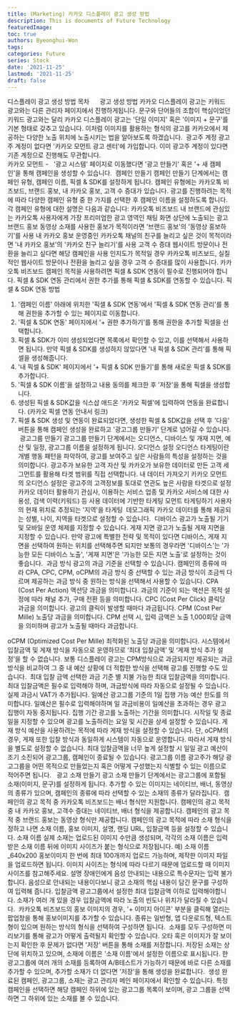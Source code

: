 ```yaml
---
title: (Marketing) 카카오 디스플레이 광고 생성 방법
description: This is documents of Future Technology
featuredImage: 
toc: true
authors: Byeonghui-Won
tags:
categories: Future
series: Stock
date: '2021-11-25'
lastmod: '2021-11-25'
draft: false
---
```


디스플레이 광고 생성 방법
목차
​​
​​
​​
​​
​​
광고 생성 방법
카카오 디스플레이 광고는 키워드 광고와는 다른 관리자 페이지에서 진행하게됩니다. 
문구와 단어들의 조합이 핵심이었던 키워드 광고와는 달리 카카오 디스플레이 광고는 '단일 이미지' 혹은 '이미지 + 문구'를 기본 형태로 갖추고 있습니다. 이처럼 이미지를 활용하는 형식의 광고를 카카오에서 제공하는 다양한 노출 위치에 노출시키는 법을 알아보도록 하겠습니다.
​
광고주 계정
광고주 계정이 없다면 '카카오 모먼트 광고 센터'에 가입합니다. 이미 광고주 계정이 있다면 기존 계정으로 진행해도 무관합니다.  
카카오 모먼트 - ​
​
'광고 시스템' 페이지로 이동했다면 '광고 만들기' 혹은 '+ 새 캠페인'을 통해 캠페인을 생성할 수 있습니다.
​
캠페인 만들기
캠페인 만들기 단계에서는 캠페인 유형, 캠페인 이름, 픽셀 & SDK를 설정하게 됩니다. 
캠페인 유형에는 카카오톡 비즈보드, 브랜드 홍보, 내 카카오 홍보, 고객 수 증대가 있습니다. 광고를 진행하려는 목적에 따라 다양한 캠페인 유형 중 한 가지를 선택한 후 캠페인 이름을 설정하도록 합니다.
각 캠페인 유형에 대한 설명은 다음과 같습니다: 
카카오톡 비즈보드
내 브랜드에 관심있는 카카오톡 사용자에게 가장 프리미엄한 광고 영역인 채팅 화면 상단에 노출되는 광고
브랜드 홍보
동영상 소재를 사용한 홍보가 목적이라면 '브랜드 홍보'의 '동영상 홍보하기'를 사용
내 카카오 홍보
운영중인 카카오톡 채널의 친구를 늘리고 싶은 것이 목적이라면 '내 카카오 홍보'의 '카카오 친구 늘리기'를 사용
고객 수 증대
웹사이트 방문이나 전환을 늘리고 싶다면 해당 캠페인을 사용
인지도가 목적일 경우 카카오톡 비즈보드, 실질적인 웹사이트 방문이나 전환을 늘리고 싶을 경우 고객 수 증대를 많이 사용합니다.
카카오톡 비즈보드 캠페인 목적을 사용하려면 픽셀 & SDK 연동이 필수로 진행되어야 합니다. 픽셀 & SDK 연동 관리에서 권한 추가를 통해 픽셀 & SDK를 연동할 수 있습니다.
픽셀 & SDK 연동 방법
1. '캠페인 이름' 아래에 위치한 '픽셀 & SDK 연동'에서 '픽셀 & SDK 연동 관리'를 통해 권한을 추가할 수 있는 페이지로 이동합니다.
​
2. '픽셀 & SDK 연동' 페이지에서 '+ 권한 추가하기'를 통해 권한을 추가할 픽셀을 선택합니다.
​
3. 픽셀 & SDK가 이미 생성되었다면 목록에서 확인할 수 있고, 이를 선택해서 사용하면 됩니다. 만약 픽셀 & SDK를 생성하지 않았다면 '내 픽셀 & SDK 관리'를 통해 픽셀을 생성해줍니다.
​
4. '내 픽셀 & SDK' 페이지에서 '+ 픽셀 & SDK 만들기'를 통해 새로운 픽셀 & SDK를 추가합니다.
​
5. '픽셀 & SDK 이름'을 설정하고 내용 동의를 체크한 후 '저장'을 통해 픽셀을 생성합니다.
​
6. 생성된 픽셀 & SDK값을 식스샵 애드온 '카카오 픽셀'에 입력하여 연동을 완료합니다. (카카오 픽셀 연동 안내서 링크)
​
7. 픽셀 & SDK 생성 및 연동이 완료되었다면, 생성한 픽셀 & SDK값을 선택 후 '다음' 버튼을 통해 캠페인 생성을 완료하고 '광고그룹 만들기' 단계로 넘어갈 수 있습니다.
​
광고그룹 만들기
광고그룹 만들기 단계에서는 오디언스, 디바이스 및 개재 지면, 예산 및 일정, 광고그룹 이름을 설정하게 됩니다.
오디언스 설정
오디언스 타게팅이란 개별 행동 패턴을 파악하여, 광고를 보여주고 싶은 사람들의 특성을 설정하는 것을 의미합니다. 광고주가 보유한 고객 자산 및 카카오가 보유한 데이터로 만든 고객 세그먼트를 활용해 타겟 범위를 직접 선택합니다.
내 데이터 가져오기 
카카오 모먼트의 오디언스 설정은 광고주의 고객정보를 토대로 연관도 높은 사람을 타겟으로 설정
카카오 데이터 활용하기
관심사, 이용하는 서비스 업종 및 카카오 서비스에 대한 사용성, 검색 이력(키워드) 등 사용 데이터에 기반한 타게팅
모먼트 타게팅하기
사용자의 현재 위치로 추정되는 '지역'을 타게팅
​
데모그래픽
카카오 데이터를 통해 제공되는 성별, 나이, 지역을 타겟으로 설정할 수 있습니다.
​
디바이스
광고가 노출될 기기 및 모바일 운영 체제를 지정할 수 있습니다.
게재 지면
광고가 노출될 게재 지면을 지정할 수 있습니다.
만약 광고에 특별한 전략 및 목적이 있다면 디바이스, 게재 지면을 선택하여 원하는 위치를 선택해주면 되지만 보통의 경우라면 '디바이스'는 '가능한 모든 디바이스 노출', '게재 지면'은 '가능한 모든 지면 노출'로 설정하는 것이 좋습니다. 
​
과금 방식
광고의 과금 기준을 선택할 수 있습니다. 캠페인의 종류에 따라 CPA, CPC, CPM, oCPM의 과금 방식 중 선택할 수 있는 과금 방식이 조금씩 다르며 제공하는 과금 방식 중 원하는 방식을 선택해서 사용할 수 있습니다. 
CPA (Cost Per Action)
액션당 과금을 의미합니다. 과금의 기준이 되는 액션은 목적 설정에 따라 채널 추가, 구매 전환 등을 의미합니다.
CPC (Cost Per Click)
클릭당 과금을 의미합니다. 광고의 클릭이 발생할 때마다 과금됩니다.
CPM (Cost Per Mille)
노출당 과금을 의미합니다. CPM 선택 시, 입력 금액은 노출 1,000회당 금액을 의미하며 광고가 노출될 때마다 과금합니다.

oCPM (Optimized Cost Per Mille)
최적화된 노출당 과금을 의미합니다. 시스템에서 입찰금액 및 게재 방식을 자동으로 운영하므로 ‘최대 입찰금액’ 및 ‘게재 방식 추가 설정’을 할 수 없습니다.
보통 디스플레이 광고는 CPM방식으로 과금되지만 제공되는 과금 방식을 비교하여 그 중 내 예산 상황에 더 적합한 방식을 선택해 광고를 진행할 수도 있습니다. 
​
최대 입찰 금액 
선택한 과금 기준 별 지불 가능한 최대 입찰금액을 의미합니다. 최대 입찰금액은 필수로 입력해야 하며, 과금방식에 따라 자동으로 설정될 수 있습니다. 실제 과금시 VAT가 추가됩니다.
일예산
광고그룹 기준의 1일 집행 가능 예산 한도를 의미합니다. 일예산은 필수로 입력해야하며 일 과금비용이 일예산을 초과하는 경우 광고 집행이 자동 중지됩니다.
집행 기간
광고를 노출하는 기간을 의미합니다. 시작일 및 종료일을 지정할 수 있으며 광고를 노출하려는 요일 및 시간을 상세 설정할 수 있습니다.
게재 방식
예산을 사용하려는 목적에 따라 게재 방식을 설정할 수 있습니다. 단, oCPM의 경우, 게재 또한 입찰 방식과 동일하게 시스템이 자동으로 운영합니다. 따라서 게재 방식을 별도로 설정할 수 없습니다.
최대 입찰금액을 너무 높게 설정할 시 일일 광고 예산이 조기 소진되어 광고그룹, 캠페인이 종료될 수 있습니다.
​
광고그룹 이름
광고주가 해당 광고그룹을 어떤 목적으로 만들었는지 혹은 어떻게 구성했는지 식별할 수 있는 이름으로 적어주면 됩니다.
​
​
광고 소재 만들기
광고 소재 만들기 단계에서는 광고그룹에 포함될 소재(이미지, 문구)를 설정하게 됩니다. 추가할 수 있는 이미지는 네이티브, 배너, 동영상의 종류가 있으며, 캠페인의 종류에 따라 선택할 수 있는 소재의 종류가 달라집니다. 
​
캠페인의 광고 목적 중 카카오톡 비즈보드는 배너 형식만 지원합니다. 
캠페인의 광고 목적 중 내 카카오 홍보, 고객수 증대는 네이티브, 배너 형식을 제공합니다.
캠페인의 광고 목적 중 브랜드 홍보는 동영상 형식만 제공합니다.
캠페인의 광고 목적에 따라 소재 형식을 정하고 나면 소재 이름, 홍보 이미지, 설명, 랜딩 URL, 입찰금액 등을 설정할 수 있습니다.
소재 이름
실제 소재는 업로드된 이미지 수만큼 생성되며, 각각의 소재 이름은 입력받은 소재 이름 뒤에 이미지 사이즈가 붙는 형식으로 저장됩니다. 예) 소재 이름_640x200
홍보이미지
한 번에 최대 100개까지 업로드 가능하며, 제작한 이미지 파일을 업로드하면 됩니다. 이미지 사이즈는 형식에 따라 다르기 때문에 업로드할 때 이미지 사이즈를 참고해주세요.
설명
장애인에게 음성 안내되는 내용으로 특수문자는 입력 불가합니다. 음성으로 안내되는 내용이다보니 광고 소재의 핵심 내용이 담긴 문구를 구성하여 입력해 줍니다.
입찰금액
광고그룹에서 설정한 최대 입찰금액 이하로 입력해야합니다. 소재가 여러 개 있을 경우 입찰금액에 따라 노출의 빈도나 위치가 달라질 수 있습니다.
​
카카오톡 비즈보드의 홍보 이미지의 경우, '+ 이미지 아이콘' 부분을 클릭해 열리는 팝업창을 통해 홍보이미지를 추가할 수 있습니다. 종류는 일반형, 앱 다운로드형, 텍스트형이 있으며 원하는 방식의 형식을 선택하여 구성하면 됩니다.
​
소재를 모두 구성하면 미리보기를 통해 광고가 어떻게 출력될지 확인할 수 있습니다. 오타 혹은 이미지가 잘 보이는지 확인한 후 문제가 없다면 '저장' 버튼을 통해 소재를 저장합니다.
​
저장된 소재는 상단에 위치하고 있으며, 소재에 이름은 '소재 이름'에서 설정한 이름으로 표시됩니다. 한 광고그룹에 여러 개의 소재를 등록하여 A/B테스트가 가능하기 때문에 바로 다른 소재를 추가할 수 있으며, 추가할 소재가 더 없다면 '저장'을 통해 생성을 완료합니다.
​
생성 완료된 캠페인, 광고그룹, 소재는 광고 관리자 메인 페이지에서 확인할 수 있습니다. 특정 캠페인을 선택하면 해당 캠페인 하위에 있는 광고그룹 목록이 보이며, 광고 그룹을 선택하면 그 하위에 있는 소재를 볼 수 있습니다.
